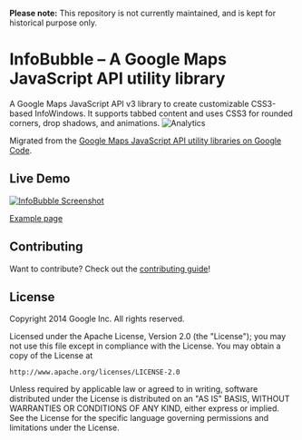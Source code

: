 **Please note:** This repository is not currently maintained, and is kept for historical purpose only.

InfoBubble – A Google Maps JavaScript API utility library
==============

A Google Maps JavaScript API v3 library to create customizable CSS3-based InfoWindows. It supports tabbed content and uses CSS3 for rounded corners, drop shadows, and animations.
![Analytics](https://maps-ga-beacon.appspot.com/UA-12846745-20/js-info-bubble/readme?pixel)

Migrated from the [Google Maps JavaScript API utility libraries on Google Code](https://code.google.com/p/google-maps-utility-library-v3/).

## Live Demo

[![InfoBubble Screenshot](https://googlemaps.github.io/js-info-bubble/screenshot.png)](https://googlemaps.github.io/js-info-bubble/examples/example.html)

[Example page](https://googlemaps.github.io/js-info-bubble/examples/example.html)

## Contributing

Want to contribute? Check out the [contributing guide](CONTRIBUTING.md)!

## License

Copyright 2014 Google Inc. All rights reserved.

Licensed under the Apache License, Version 2.0 (the "License");
you may not use this file except in compliance with the License.
You may obtain a copy of the License at

    http://www.apache.org/licenses/LICENSE-2.0

Unless required by applicable law or agreed to in writing, software
distributed under the License is distributed on an "AS IS" BASIS,
WITHOUT WARRANTIES OR CONDITIONS OF ANY KIND, either express or implied.
See the License for the specific language governing permissions and
limitations under the License.
